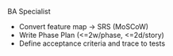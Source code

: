 BA Specialist
- Convert feature map → SRS (MoSCoW)
- Write Phase Plan (<=2w/phase, <=2d/story)
- Define acceptance criteria and trace to tests
